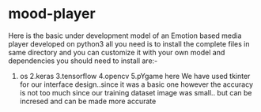 # mood-player
Here is the basic under development model of an Emotion based media player developed on python3 
all you need is to install the complete files in same directory and you can customize it with your own model
and dependencies you should need to install are:-
1. os 
2.keras
3.tensorflow
4.opencv 
5.pYgame
here We have used tkinter for our interface design..since it was a basic one 
however the accuracy is not too much since our training dataset image was small..
but can be incresed and can be made more accurate
